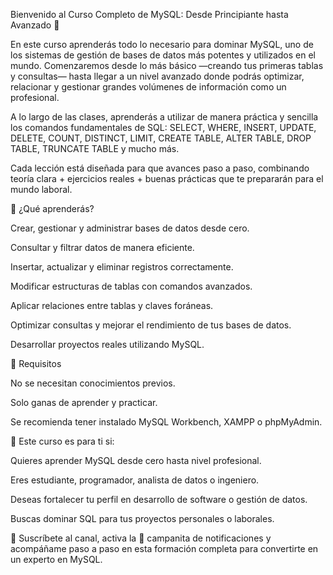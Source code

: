 Bienvenido al Curso Completo de MySQL: Desde Principiante hasta Avanzado 🚀

En este curso aprenderás todo lo necesario para dominar MySQL, uno de los sistemas de gestión de bases de datos más potentes y utilizados en el mundo.
Comenzaremos desde lo más básico —creando tus primeras tablas y consultas— hasta llegar a un nivel avanzado donde podrás optimizar, relacionar y gestionar grandes volúmenes de información como un profesional.

A lo largo de las clases, aprenderás a utilizar de manera práctica y sencilla los comandos fundamentales de SQL:
SELECT, WHERE, INSERT, UPDATE, DELETE, COUNT, DISTINCT, LIMIT, CREATE TABLE, ALTER TABLE, DROP TABLE, TRUNCATE TABLE y mucho más.

Cada lección está diseñada para que avances paso a paso, combinando teoría clara + ejercicios reales + buenas prácticas que te prepararán para el mundo laboral.

🧠 ¿Qué aprenderás?

Crear, gestionar y administrar bases de datos desde cero.

Consultar y filtrar datos de manera eficiente.

Insertar, actualizar y eliminar registros correctamente.

Modificar estructuras de tablas con comandos avanzados.

Aplicar relaciones entre tablas y claves foráneas.

Optimizar consultas y mejorar el rendimiento de tus bases de datos.

Desarrollar proyectos reales utilizando MySQL.

🧩 Requisitos

No se necesitan conocimientos previos.

Solo ganas de aprender y practicar.

Se recomienda tener instalado MySQL Workbench, XAMPP o phpMyAdmin.

🎯 Este curso es para ti si:

Quieres aprender MySQL desde cero hasta nivel profesional.

Eres estudiante, programador, analista de datos o ingeniero.

Deseas fortalecer tu perfil en desarrollo de software o gestión de datos.

Buscas dominar SQL para tus proyectos personales o laborales.

💬 Suscríbete al canal, activa la 🔔 campanita de notificaciones y acompáñame paso a paso en esta formación completa para convertirte en un experto en MySQL.